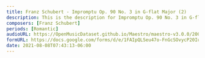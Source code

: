 ```yaml
---
title: Franz Schubert - Impromptu Op. 90 No. 3 in G-flat Major (2)
description: This is the description for Impromptu Op. 90 No. 3 in G-flat Major by Franz Schubert
composers: [Franz Schubert]
periods: [Romantic]
audioURL: https://OpenMusicDataset.github.io/Maestro/maestro-v3.0.0/2008/MIDI-Unprocessed_07_R2_2008_01-05_ORIG_MID--AUDIO_07_R2_2008_wav--1.midi
formURL: https://docs.google.com/forms/d/e/1FAIpQLSeu47o-FnGcSOvycP20IuuiweaDzFD16quQSi53o0Q2gIWA1Q/viewform
date: 2021-08-08T07:43:13-06:00
---
```

